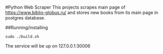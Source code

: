 #Python Web Scraper
This projects scrapes main page of https://www.biblio-globus.ru/ and stores new books from its main page in postgres database.

##Running/installing

`sudo ./build.sh`

The service will be up on 127.0.0.1:30006